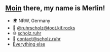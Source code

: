 ## [Moin](https://en.wikipedia.org/wiki/Moin) there, my name is Merlin!

- 🌍 NRW, Germany
- 🐘 [@ruhrscholz@toot.kif.rocks](https://toot.kif.rocks/@ruhrscholz)
- 🌐 [scholz.ruhr](https://scholz.ruhr)
- 📧 [contact@scholz.ruhr](mailto:hi@scholz.ruhr)
- [Everything else](https://ruhrscholz.mataroa.blog/socials/)
